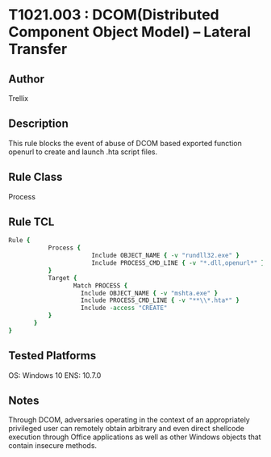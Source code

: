 # T1021.003 : DCOM(Distributed Component Object Model) – Lateral Transfer

## Author
Trellix

## Description
This rule blocks the event of abuse of DCOM based exported function openurl to create and launch .hta script files.

## Rule Class 
Process

## Rule TCL
```tcl
Rule { 
           Process {
		           	   Include OBJECT_NAME { -v "rundll32.exe" } 
                       Include PROCESS_CMD_LINE { -v "*.dll,openurl*" }
		   }
           Target {
                  Match PROCESS {
					Include OBJECT_NAME { -v "mshta.exe" }
					Include PROCESS_CMD_LINE { -v "**\\*.hta*" }
					Include -access "CREATE"      
           }
       }
}
```

## Tested Platforms
OS: Windows 10 ENS: 10.7.0

## Notes
Through DCOM, adversaries operating in the context of an appropriately privileged user can remotely obtain arbitrary and even direct shellcode execution through Office applications as well as other Windows objects that contain insecure methods.
